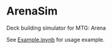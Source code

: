 # ArenaSim
Deck building simulator for MTG: Arena

See [Example.ipynb](Example.ipynb) for usage example.
